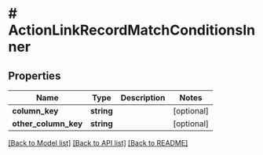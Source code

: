 # # ActionLinkRecordMatchConditionsInner

## Properties

Name | Type | Description | Notes
------------ | ------------- | ------------- | -------------
**column_key** | **string** |  | [optional]
**other_column_key** | **string** |  | [optional]

[[Back to Model list]](../../README.md#models) [[Back to API list]](../../README.md#endpoints) [[Back to README]](../../README.md)
